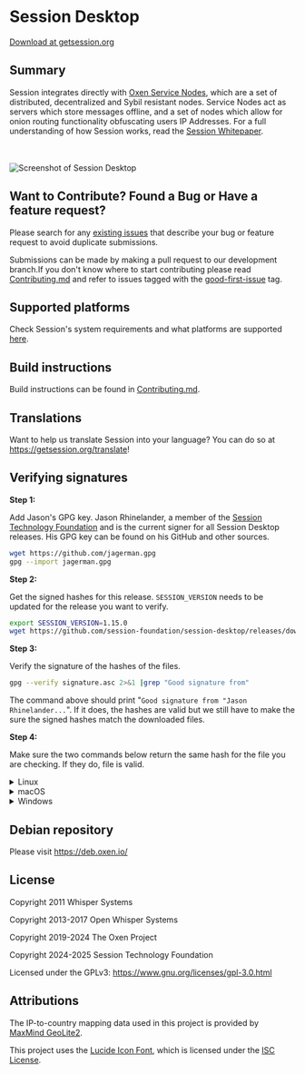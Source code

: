 # Session Desktop

[Download at getsession.org](https://getsession.org/download)

## Summary

Session integrates directly with [Oxen Service Nodes](https://docs.oxen.io/about-the-oxen-blockchain/oxen-service-nodes), which are a set of distributed, decentralized and Sybil resistant nodes. Service Nodes act as servers which store messages offline, and a set of nodes which allow for onion routing functionality obfuscating users IP Addresses. For a full understanding of how Session works, read the [Session Whitepaper](https://getsession.org/whitepaper).

<br/>
<br/>
<img src="https://i.imgur.com/ydVhH00.png" alt="Screenshot of Session Desktop" />

## Want to Contribute? Found a Bug or Have a feature request?

Please search for any [existing issues](https://github.com/session-foundation/session-desktop/issues) that describe your bug or feature request to avoid duplicate submissions.

Submissions can be made by making a pull request to our development branch.If you don't know where to start contributing please read [Contributing.md](CONTRIBUTING.md) and refer to issues tagged with the [good-first-issue](https://github.com/session-foundation/session-desktop/issues?q=is%3Aopen+is%3Aissue+label%3A%22good+first+issue%22) tag.

## Supported platforms

Check Session's system requirements and what platforms are supported [here](https://github.com/session-foundation/session-desktop/releases/latest#user-content-supported-platforms).

## Build instructions

Build instructions can be found in [Contributing.md](CONTRIBUTING.md).

## Translations

Want to help us translate Session into your language? You can do so at https://getsession.org/translate!

## Verifying signatures

**Step 1:**

Add Jason's GPG key. Jason Rhinelander, a member of the [Session Technology Foundation](https://session.foundation/) and is the current signer for all Session Desktop releases. His GPG key can be found on his GitHub and other sources.

```sh
wget https://github.com/jagerman.gpg
gpg --import jagerman.gpg
```

**Step 2:**

Get the signed hashes for this release. `SESSION_VERSION` needs to be updated for the release you want to verify.

```sh
export SESSION_VERSION=1.15.0
wget https://github.com/session-foundation/session-desktop/releases/download/v$SESSION_VERSION/signature.asc
```

**Step 3:**

Verify the signature of the hashes of the files.

```sh
gpg --verify signature.asc 2>&1 |grep "Good signature from"
```

The command above should print "`Good signature from "Jason Rhinelander...`". If it does, the hashes are valid but we still have to make the sure the signed hashes match the downloaded files.

**Step 4:**

Make sure the two commands below return the same hash for the file you are checking. If they do, file is valid.

<details>
<summary>Linux</summary>

```sh
sha256sum session-desktop-linux-amd64-$SESSION_VERSION.deb
grep .deb signature.asc
```

</details>

<details>
<summary>macOS</summary>

**Apple Silicon**

```sh
sha256sum releases/session-desktop-mac-arm64-$SESSION_VERSION.dmg
grep .dmg signature.asc
```

**Intel**

```sh
sha256sum releases/session-desktop-mac-x64-$SESSION_VERSION.dmg
grep .dmg signature.asc
```

</details>

<details>
<summary>Windows</summary>

**PowerShell**

```PowerShell
Get-FileHash -Algorithm SHA256 session-desktop-win-x64-$SESSION_VERSION.exe  # checksum is uppercase but should otherwise match
Select-String -Pattern ".exe" signature.asc
```

**Bash**

```sh
sha256sum session-desktop-win-x64-$SESSION_VERSION.exe
grep .exe signature.asc
```

</details>

## Debian repository

Please visit https://deb.oxen.io/

## License

Copyright 2011 Whisper Systems

Copyright 2013-2017 Open Whisper Systems

Copyright 2019-2024 The Oxen Project

Copyright 2024-2025 Session Technology Foundation

Licensed under the GPLv3: https://www.gnu.org/licenses/gpl-3.0.html

## Attributions

The IP-to-country mapping data used in this project is provided by [MaxMind GeoLite2](https://dev.maxmind.com/geoip/geolite2-free-geolocation-data).

This project uses the [Lucide Icon Font](https://lucide.dev/), which is licensed under the [ISC License](./third_party_licenses/LucideLicense.txt).
